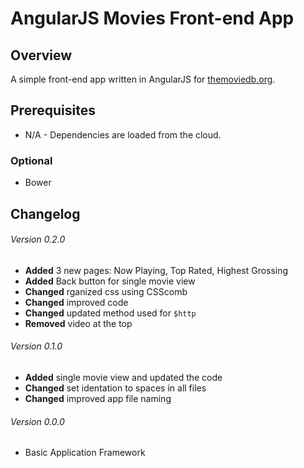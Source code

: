# AngularJS Movies Front-end App

## Overview

A simple front-end app written in AngularJS for [themoviedb.org](//www.themoviedb.org/).


## Prerequisites

- N/A - Dependencies are loaded from the cloud.

### Optional

- Bower

## Changelog

###### Version 0.2.0
- **Added** 3 new pages: Now Playing, Top Rated, Highest Grossing
- **Added** Back button for single movie view
- **Changed** rganized css using CSScomb
- **Changed** improved code
- **Changed** updated method used for `$http`
- **Removed** video at the top

###### Version 0.1.0
- **Added** single movie view and updated the code
- **Changed** set identation to spaces in all files
- **Changed** improved app file naming

###### Version 0.0.0
- Basic Application Framework
